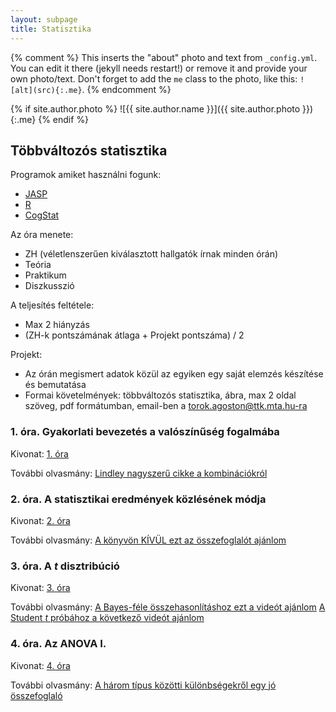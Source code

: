 ```yaml
---
layout: subpage
title: Statisztika
---
```


{% comment %}
  This inserts the "about" photo and text from `_config.yml`.
  You can edit it there (jekyll needs restart!) or remove it and provide your own photo/text.
  Don't forget to add the `me` class to the photo, like this: `![alt](src){:.me}`.
{% endcomment %}

{% if site.author.photo %}
  ![{{ site.author.name }}]({{ site.author.photo }}){:.me}
{% endif %}

## Többváltozós statisztika

Programok amiket használni fogunk:

- [JASP](https://jasp-stats.org/)
- [R](https://www.r-project.org/)
- [CogStat](https://sites.google.com/site/cogstatprogram/)

Az óra menete:

- ZH (véletlenszerűen kiválasztott hallgatók írnak minden órán)
- Teória
- Praktikum
- Diszkusszió

A teljesítés feltétele:

- Max 2 hiányzás
- (ZH-k pontszámának átlaga +  Projekt pontszáma) / 2

Projekt:

- Az órán megismert adatok közül az egyiken egy saját elemzés készítése és bemutatása
- Formai követelmények: többváltozós statisztika, ábra, max 2 oldal szöveg, pdf formátumban, email-ben a torok.agoston@ttk.mta.hu-ra

### 1. óra. Gyakorlati bevezetés a valószínűség fogalmába

Kivonat: [1. óra](/public/files/stat01.pdf)

További olvasmány: [Lindley nagyszerű cikke a kombinációkról](http://web.archive.org/web/20160110224503/http://www2.isye.gatech.edu/~brani/isyebayes/bank/lindleybayeslady.pdf)

### 2. óra. A statisztikai eredmények közlésének módja

Kivonat: [2. óra](/public/files/stat02.pdf)

További olvasmány: [A könyvön KÍVÜL ezt az összefoglalót ajánlom](http://evc-cit.info/psych018/Reporting_Statistics.pdf)

### 3. óra. A _t_ disztribúció

Kivonat: [3. óra](/public/files/stat03.pdf)

További olvasmány: [A Bayes-féle összehasonlításhoz ezt a videót ajánlom](https://www.youtube.com/watch?v=fhw1j1Ru2i0)
[A Student _t_ próbához a következő videót ajánlom](https://www.youtube.com/watch?v=0Pd3dc1GcHc)

### 4. óra. Az ANOVA I.

Kivonat: [4. óra](/public/files/stat04.pdf)

További olvasmány: [A három típus közötti különbségekről egy jó összefoglaló](https://afni.nimh.nih.gov/sscc/gangc/SS.html) 
